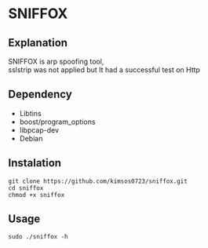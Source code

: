 # SNIFFOX

## Explanation

SNIFFOX is arp spoofing tool,\
sslstrip was not applied but It had a successful test on Http



## Dependency

 - Libtins 
 - boost/program_options
 - libpcap-dev
 - Debian 

## Instalation
    git clone https://github.com/kimsos0723/sniffox.git
    cd sniffox
    chmod +x sniffox


## Usage
    sudo ./sniffox -h



